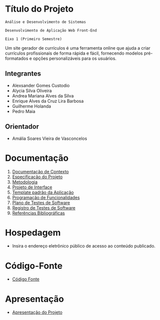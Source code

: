 # Título do Projeto

`Análise e Desenvolvimento de Sistemas`

`Desenvolvimento de Aplicação Web Front-End`

`Eixo 1 (Primeiro Semestre)`

Um site gerador de currículos é uma ferramenta online que ajuda a criar currículos profissionais de forma rápida e fácil, fornecendo modelos pré-formatados e opções personalizáveis para os usuários.

## Integrantes

* Alexsander Gomes Custodio
* Alycia Silva Oliveira
* Andrea Mariana Alves da Silva
* Enrique Alves da Cruz Lira Barbosa
* Guilherme Holanda
* Pedro Maia

## Orientador

* Amália Soares Vieira de Vasconcelos

# Documentação

<ol>
<li><a href="documentos/01-Documentação de Contexto.md"> Documentação de Contexto</a></li>
<li><a href="documentos/02-Especificação do Projeto.md"> Especificação do Projeto</a></li>
<li><a href="documentos/03-Metodologia.md"> Metodologia</a></li>
<li><a href="documentos/04-Projeto de Interface.md"> Projeto de Interface</a></li>
<li><a href="documentos/05-Template padrão da Aplicação.md"> Template padrão da Aplicação</a></li>
<li><a href="documentos/06-Programação de Funcionalidades.md"> Programação de Funcionalidades</a></li>
<li><a href="documentos/07-Plano de Testes de Software.md"> Plano de Testes de Software</a></li>
<li><a href="documentos/08-Registro de Testes de Software.md"> Registro de Testes de Software</a></li>
<li><a href="documentos/09-Referências Bibliográficas.md"> Referências Bibliográficas</a></li>
</ol>

# Hospedagem

* Insira o endereço eletrônico público de acesso ao conteúdo publicado. 

# Código-Fonte

* <a href="codigo-fonte/README.md">Código Fonte</a>

# Apresentação

* <a href="apresentacao/README.md">Apresentação do Projeto</a>
